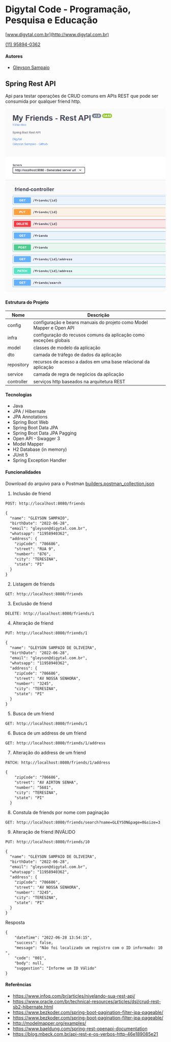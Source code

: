 # Digytal Code - Programação, Pesquisa e Educação
[www.digytal.com.br](http://www.digytal.com.br)

[(11) 95894-0362](https://api.whatsapp.com/send?phone=5511958940362)


#### Autores
- [Gleyson Sampaio](https://github.com/glysns)

## Spring Rest API
Api para testar operações de CRUD comuns em APIs REST que pode ser consumida por qualquer friend http.


![](/img/swagger.png "Swagger")

#### Estrutura do Projeto

| Nome       | Descrição                                                            |
|------------|----------------------------------------------------------------------|
| config     | configuração e beans manuais do projeto como Model Mapper e Open API |
| infra      | configuração do recusos comuns da aplicação como exceções globais    |
| model      | classes de modelo da aplicação                                       |
| dto        | camada de tráfego de dados da aplicação                              |
| repository | recursos de acesso a dados em uma base relacional da aplicação       |
| service    | camada de regra de negócios da aplicação                             |
| controller | serviços http baseados na arquitetura REST                           |

#### Tecnologias

* Java
* JPA / Hibernate
* JPA Annotations
* Spring Boot Web
* Spring Boot Data JPA
* Spring Boot Data JPA Pagging
* Open API - Swagger 3
* Model Mapper
* H2 Database (in memory)
* JUnit 5
* Spring Exception Handler


#### Funcionalidades
Download do arquivo para o Postman
[builders.postman_collection.json](https://github.com/glysns/builders-cadastro-friend/blob/main/doc/builders.postman_collection.json "download")
1. Inclusão de friend
```
POST: http://localhost:8080/friends
```
```
{
  "name": "GLEYSON SAMPAIO",
  "birthDate": "2022-06-28",
  "email": "gleyson@digytal.com.br",
  "whatsapp": "11958940362",
  "address": {
    "zipCode": "786686",
    "street": "RUA 9",
    "number": "876",
    "city": "TERESINA",
    "state": "PI"
  }
}
```
2. Listagem de friends
```
GET: http://localhost:8080/friends
```
3. Exclusão de friend
```
DELETE: http://localhost:8080/friends/1
```
4. Alteração de friend
```
PUT: http://localhost:8080/friends/1
```
```
{
  "name": "GLEYSON SAMPAIO DE OLIVEIRA",
  "birthDate": "2022-06-28",
  "email": "gleyson@digytal.com.br",
  "whatsapp": "11958940362",
  "address": {
    "zipCode": "786686",
    "street": "AV NOSSA SENHORA",
    "number": "3245",
    "city": "TERESINA",
    "state": "PI"
  }
}
```
5. Busca de um friend
```
GET: http://localhost:8080/friends/1
```

6. Busca de um address de um friend
```
GET: http://localhost:8080/friends/1/address
```

7. Alteração do address de um friend
```
PATCH: http://localhost:8080/friends/1/address
```
```
{
    "zipCode": "786686",
    "street": "AV AIRTON SENHA",
    "number": "5681",
    "city": "TERESINA",
    "state": "PI"
  }
```
8. Constula de friends por nome com paginação
```
GET: http://localhost:8080/friends/search?name=GLEYSON&page=0&size=3
```

9. Alteração de friend INVÁLIDO
```
PUT: http://localhost:8080/friends/10
```
```
{
  "name": "GLEYSON SAMPAIO DE OLIVEIRA",
  "birthDate": "2022-06-28",
  "email": "gleyson@digytal.com.br",
  "whatsapp": "11958940362",
  "address": {
    "zipCode": "786686",
    "street": "AV NOSSA SENHORA",
    "number": "3245",
    "city": "TERESINA",
    "state": "PI"
  }
}
```
Resposta
```
{
    "dateTime": "2022-06-28 13:54:15",
    "success": false,
    "message": "Não foi localizado um registro com o ID informado: 10 ",
    "code": "001",
    "body": null,
    "suggestion": "Informe um ID Válido"
}
```


#### Referências
* https://www.infoq.com/br/articles/nivelando-sua-rest-api/
* https://www.oracle.com/br/technical-resources/articles/dsl/crud-rest-sb2-hibernate.html
* https://www.bezkoder.com/spring-boot-pagination-filter-jpa-pageable/
* https://www.bezkoder.com/spring-boot-pagination-filter-jpa-pageable/
* http://modelmapper.org/examples/
* https://www.baeldung.com/spring-rest-openapi-documentation
* https://blog.mbeck.com.br/api-rest-e-os-verbos-http-46e189085e21
